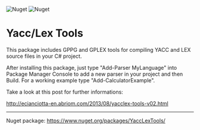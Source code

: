 ![Nuget](https://img.shields.io/nuget/dt/YaccLexTools) ![Nuget](https://img.shields.io/nuget/v/YaccLexTools)

Yacc/Lex Tools
==============

This package includes GPPG and GPLEX tools for compiling YACC and LEX source files in your C# project.

After installing this package, just type "Add-Parser MyLanguage" into Package Manager Console to add a new parser in your project and then Build.
For a working example type "Add-CalculatorExample".

Take a look at this post for further informations:

http://ecianciotta-en.abriom.com/2013/08/yacclex-tools-v02.html

---

Nuget package: https://www.nuget.org/packages/YaccLexTools/
